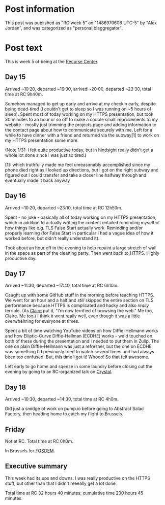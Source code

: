 # Post information

This post was published as "RC week 5" on "1486970608 UTC-5" by "Alex Jordan", and was categorized as "personal,blaggregator".

# Post text

This is week 5 of being at the [Recurse Center][].

<!-- TODO: this is a bug
<script async defer src="https://www.recurse-scout.com/loader.js?t=3d49e64361d4b897ffd2fd56dcd93ca4"></script>
-->

## Day 15

Arrived ~10:20, departed ~16:30, arrived ~20:00, departed ~23:30, total time at RC 9h40m.

Somehow managed to get up early and arrive at my checkin early, despite being dead-tired (I couldn't get to sleep so I was running on ~5 hours of sleep). Spent most of today working on my HTTPS presentation, but took 30 minutes to an hour or so off to make a couple small improvements to my website - mostly just trimming the projects page and adding information to the contact page about how to communicate securely with me. Left for a while to have dinner with a friend and returned via the subway\[1] to work on my HTTPS presentation some more.

(Note 1/31: I felt quite productive today, but in hindsight really didn't get a whole lot done since I was just so tired.)

 \[1]: which truthfully made me feel unreasonably accomplished since my phone died right as I looked up directions, but I got on the right subway and figured out I could transfer and take a closer line halfway through and eventually made it back anyway

## Day 16

Arrived ~10:20, departed ~23:10, total time at RC 12h50m.

Spent - no joke - basically all of today working on my HTTPS presentation, which in addition to actually writing the content entailed reminding myself of how things like e.g. TLS False Start actually work. Reminding and/or properly learning (for False Start in particular I had a vague idea of how it worked before, but didn't really understand it).

Took about an hour off in the evening to help repaint a large stretch of wall in the space as part of the cleaning party. Then went back to HTTPS. Highly productive day.

## Day 17

Arrived ~11:30, departed ~17:40, total time at RC 6h10m.

Caught up with some GitHub stuff in the morning before teaching HTTPS. We went for an hour and a half and _still_ skipped the entire section on TLS performance because HTTPS is complicated and hacky and also _really_ terrible. (As [Claire][] put it, "I'm now terrified of browsing the web." Me too, Claire. Me too.) I think it went really well, even though it was a little overwhelming for everyone at times.

Spent a bit of time watching YouTube videos on how Diffie-Hellmann works and how Elliptic-Curve Diffie-Hellman (ECDHE) works - we'd touched on both of these during the presentation and I needed to put them in Zulip. The one on plain Diffie-Hellmann was just a refresher, but the one on ECDHE was something I'd previously tried to watch _several_ times and had always been too confused. But, this time I got it! Whooo! So that felt awesome.

Left early to go home and sqeeze in some laundry before closing out the evening by going to an RC-organized talk on [Crystal][].

## Day 18

Arrived ~10:30, departed ~14:30, total time at RC 4h0m.

Did just a smidge of work on pump.io before going to Abstract Salad Factory, then heading home to catch my flight to Brussels.

## Friday

Not at RC. Total time at RC 0h0m.

In Brussels for [FOSDEM][].
 
## Executive summary

This week had its ups and downs. I was really productive on the HTTPS stuff, but other than that I didn't reeeally get a lot done.

Total time at RC 32 hours 40 minutes; cumulative time 230 hours 45 minutes.

 [Recurse Center]: https://recurse.com
 [Claire]: https://github.com/eeclaire
 [FOSDEM]: https://fosdem.org/2017/
 [Crystal]: https://crystal-lang.org/
